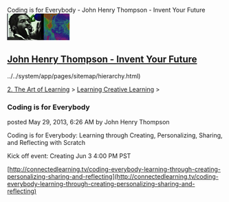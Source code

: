 Coding is for Everybody - John Henry Thompson - Invent Your Future [![John Henry Thompson - Invent Your Future](../../_/rsrc/1329567069254/config/customLogo.gif-revision=6.png)](../../index.html)

[John Henry Thompson - Invent Your Future](../../index.html)
------------------------------------------------------------

../../system/app/pages/sitemap/hierarchy.html)
    

[2\. The Art of Learning](../../the-art-of-learning.html)‎ > ‎[Learning Creative Learning](../learning-creative-learning.html)‎ > ‎

### Coding is for Everybody

posted May 29, 2013, 6:26 AM by John Henry Thompson

  
Coding is for Everybody: Learning through Creating, Personalizing, Sharing, and Reflecting with Scratch  
  
Kick off event: Creating Jun 3 4:00 PM PST  
  
[http://connectedlearning.tv/coding-everybody-learning-through-creating-personalizing-sharing-and-reflecting](http://connectedlearning.tv/coding-everybody-learning-through-creating-personalizing-sharing-and-reflecting)  
  

